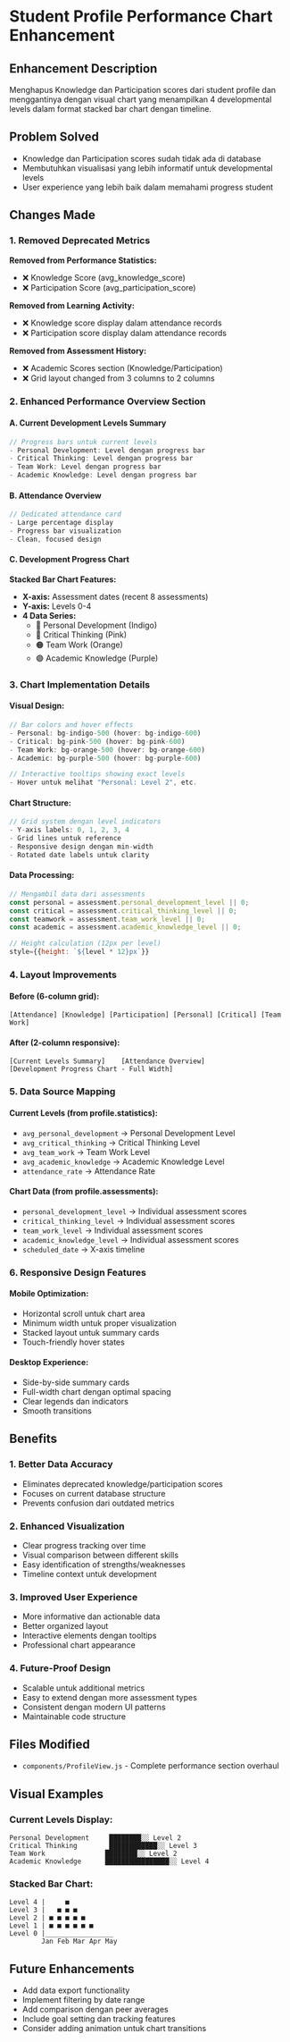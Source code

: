 # Student Profile Performance Chart Enhancement

## Enhancement Description
Menghapus Knowledge dan Participation scores dari student profile dan menggantinya dengan visual chart yang menampilkan 4 developmental levels dalam format stacked bar chart dengan timeline.

## Problem Solved
- Knowledge dan Participation scores sudah tidak ada di database
- Membutuhkan visualisasi yang lebih informatif untuk developmental levels
- User experience yang lebih baik dalam memahami progress student

## Changes Made

### 1. Removed Deprecated Metrics
**Removed from Performance Statistics:**
- ❌ Knowledge Score (avg_knowledge_score)
- ❌ Participation Score (avg_participation_score)

**Removed from Learning Activity:**
- ❌ Knowledge score display dalam attendance records
- ❌ Participation score display dalam attendance records

**Removed from Assessment History:**
- ❌ Academic Scores section (Knowledge/Participation)
- ❌ Grid layout changed from 3 columns to 2 columns

### 2. Enhanced Performance Overview Section

#### A. Current Development Levels Summary
```javascript
// Progress bars untuk current levels
- Personal Development: Level dengan progress bar
- Critical Thinking: Level dengan progress bar  
- Team Work: Level dengan progress bar
- Academic Knowledge: Level dengan progress bar
```

#### B. Attendance Overview
```javascript
// Dedicated attendance card
- Large percentage display
- Progress bar visualization
- Clean, focused design
```

#### C. Development Progress Chart
**Stacked Bar Chart Features:**
- **X-axis:** Assessment dates (recent 8 assessments)
- **Y-axis:** Levels 0-4
- **4 Data Series:**
  - 🔵 Personal Development (Indigo)
  - 🔴 Critical Thinking (Pink)
  - 🟠 Team Work (Orange)
  - 🟣 Academic Knowledge (Purple)

### 3. Chart Implementation Details

#### Visual Design:
```javascript
// Bar colors and hover effects
- Personal: bg-indigo-500 (hover: bg-indigo-600)
- Critical: bg-pink-500 (hover: bg-pink-600)  
- Team Work: bg-orange-500 (hover: bg-orange-600)
- Academic: bg-purple-500 (hover: bg-purple-600)

// Interactive tooltips showing exact levels
- Hover untuk melihat "Personal: Level 2", etc.
```

#### Chart Structure:
```javascript
// Grid system dengan level indicators
- Y-axis labels: 0, 1, 2, 3, 4
- Grid lines untuk reference
- Responsive design dengan min-width
- Rotated date labels untuk clarity
```

#### Data Processing:
```javascript
// Mengambil data dari assessments
const personal = assessment.personal_development_level || 0;
const critical = assessment.critical_thinking_level || 0;
const teamwork = assessment.team_work_level || 0;
const academic = assessment.academic_knowledge_level || 0;

// Height calculation (12px per level)
style={{height: `${level * 12}px`}}
```

### 4. Layout Improvements

#### Before (6-column grid):
```
[Attendance] [Knowledge] [Participation] [Personal] [Critical] [Team Work]
```

#### After (2-column responsive):
```
[Current Levels Summary]    [Attendance Overview]
[Development Progress Chart - Full Width]
```

### 5. Data Source Mapping

#### Current Levels (from profile.statistics):
- `avg_personal_development` → Personal Development Level
- `avg_critical_thinking` → Critical Thinking Level  
- `avg_team_work` → Team Work Level
- `avg_academic_knowledge` → Academic Knowledge Level
- `attendance_rate` → Attendance Rate

#### Chart Data (from profile.assessments):
- `personal_development_level` → Individual assessment scores
- `critical_thinking_level` → Individual assessment scores
- `team_work_level` → Individual assessment scores  
- `academic_knowledge_level` → Individual assessment scores
- `scheduled_date` → X-axis timeline

### 6. Responsive Design Features

#### Mobile Optimization:
- Horizontal scroll untuk chart area
- Minimum width untuk proper visualization
- Stacked layout untuk summary cards
- Touch-friendly hover states

#### Desktop Experience:
- Side-by-side summary cards
- Full-width chart dengan optimal spacing
- Clear legends dan indicators
- Smooth transitions

## Benefits

### 1. **Better Data Accuracy**
- Eliminates deprecated knowledge/participation scores
- Focuses on current database structure
- Prevents confusion dari outdated metrics

### 2. **Enhanced Visualization**
- Clear progress tracking over time
- Visual comparison between different skills
- Easy identification of strengths/weaknesses
- Timeline context untuk development

### 3. **Improved User Experience**
- More informative dan actionable data
- Better organized layout
- Interactive elements dengan tooltips
- Professional chart appearance

### 4. **Future-Proof Design**
- Scalable untuk additional metrics
- Easy to extend dengan more assessment types
- Consistent dengan modern UI patterns
- Maintainable code structure

## Files Modified
- `components/ProfileView.js` - Complete performance section overhaul

## Visual Examples

### Current Levels Display:
```
Personal Development     ████████░░ Level 2
Critical Thinking        ████████████░░ Level 3  
Team Work               ████████░░ Level 2
Academic Knowledge      ████████████████░░ Level 4
```

### Stacked Bar Chart:
```
Level 4 |     ■
Level 3 |   ■ ■ ■
Level 2 | ■ ■ ■ ■ ■
Level 1 | ■ ■ ■ ■ ■ ■
Level 0 |_________________
        Jan Feb Mar Apr May
```

## Future Enhancements
- Add data export functionality
- Implement filtering by date range
- Add comparison dengan peer averages
- Include goal setting dan tracking features
- Consider adding animation untuk chart transitions

